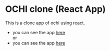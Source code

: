 # OCHI clone (React App)

This is a clone app of ochi using react.


- you can see the app [here](https://localhost:5173) <br>
or
-  you can see the app [here](https://localhost:5173)

